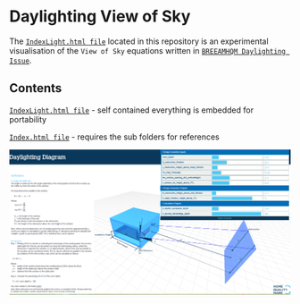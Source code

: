 # Daylighting View of Sky

The [`IndexLight.html file`](https://github.com/JulesBuh/threeD.js/blob/master/indexLight.html) located in this repository is an experimental visualisation of the `View of Sky` equations written in [`BREEAM`](https://www.breeam.com/projects/)[`HQM Daylighting Issue`](http://www.homequalitymark.com/standard).

## Contents
[`IndexLight.html file`](https://github.com/JulesBuh/threeD.js/blob/master/indexLight.html) - self contained everything is embedded for portability

[`Index.html file`](https://github.com/JulesBuh/threeD.js/blob/master/index.html) - requires the sub folders for references

![Screenshot](img/thumbnailPreview.png) 
